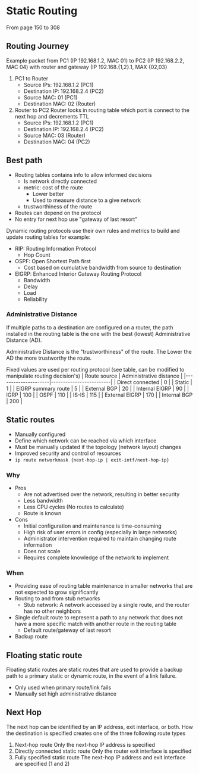 # Static Routing
From page 150 to 308

## Routing Journey
Example packet from PC1 (IP 192.168.1.2, MAC 01) to PC2 (IP 192.168.2.2, MAC 04)
with router and gateway (IP 192.168.{1,2}.1, MAX {02,03}
1. PC1 to Router
   - Source IPs: 192.168.1.2 (PC1)
   - Destination IP: 192.168.2.4 (PC2)
   - Source MAC: 01 (PC1)
   - Destination MAC: 02 (Router)
2. Router to PC2
   Router looks in routing table which port is connect to the next hop and decrements TTL
   - Source IPs: 192.168.1.2 (PC1)
   - Destination IP: 192.168.2.4 (PC2)
   - Source MAC: 03 (Router)
   - Destination MAC: 04 (PC2)
   
## Best path
- Routing tables contains info to allow informed decisions
  - Is network directly connected
  - metric: cost of the route
    - Lower better
    - Used to measure distance to a give network
  - trustworthiness of the route
- Routes can depend on the protocol
- No entry for next hop use "gateway of last resort"

Dynamic routing protocols use their own rules and metrics to
build and update routing tables for example:
- RIP: Routing Information Protocol
  - Hop Count
- OSPF: Open Shortest Path first
  - Cost based on cumulative bandwidth from source to destination
- EIGRP: Enhanced Interior Gateway Routing Protocol
  - Bandwidth
  - Delay
  - Load
  - Reliability
  
### Administrative Distance
If multiple paths to a destination are configured on a router, the path installed in
the routing table is the one with the best (lowest) Administrative Distance (AD).

Administrative Distance is the "trustworthiness" of the route.
The Lower the AD the more trustworthy the route.

Fixed values are used per routing protocol (see table, can be modified to manipulate routing decision's)
| Route source        | Administrative distance |
|---------------------|-------------------------|
| Direct connected    | 0                       |
| Static              | 1                       |
| EIGRP summary route | 5                       |
| External BGP        | 20                      |
| Internal EIGRP      | 90                      |
| IGRP                | 100                     |
| OSPF                | 110                     |
| IS-IS               | 115                     |
| External EIGRP      | 170                     |
| Internal BGP        | 200                     |

## Static routes
- Manually configured
- Define which network can be reached via which interface
- Must be manually updated if the topology (network layout) changes
- Improved security and control of resources
- `ip route networkmask {next-hop-ip | exit-intf/next-hop-ip}`

### Why
- Pros
    - Are not advertised over the network, resulting in better security
    - Less bandwidth
    - Less CPU cycles (No routes to calculate)
    - Route is known
- Cons
    - Initial configuration and maintenance is time-consuming
    - High risk of user errors in config (especially in large networks)
    - Administrator intervention required to maintain changing route information
    - Does not scale
    - Requires complete knowledge of the network to implement
    

### When
- Providing ease of routing table maintenance in smaller networks
  that are not expected to grow significantly
- Routing to and from stub networks
  - Stub network: A network accessed by a single route, and the router has no other neighbors
- Single default route to represent a path to any network that does not have a more specific
  match with another route in the routing table
  - Default route/gateway of last resort
- Backup route

## Floating static route
Floating static routes are static routes that are used to
provide a backup path to a primary static or dynamic
route, in the event of a link failure.

- Only used when primary route/link fails
- Manually set high administrative distance

## Next Hop
The next hop can be identified by an IP address, exit interface, or both. How the
destination is specified creates one of the three following route types
1. Next-hop route
   Only the next-hop IP address is specified
2. Directly connected static route
   Only the router exit interface is specified
3. Fully specified static route
   The next-hop IP address and exit interface are specified (1 and 2)
